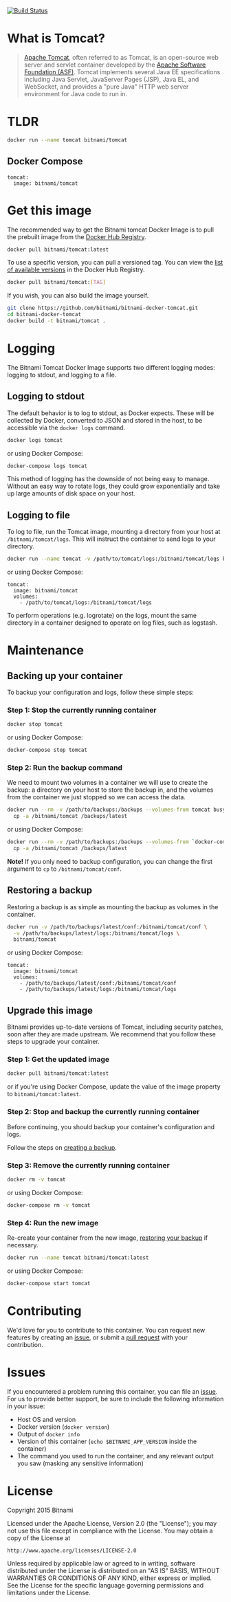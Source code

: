 [![Build Status](http://bitnami-container-builds.bitnamiapp.com/jenkins/buildStatus/icon?job=docker-tomcat)](http://bitnami-container-builds.bitnamiapp.com/jenkins/job/docker-tomcat/)

# What is Tomcat?

> [Apache Tomcat](http://tomcat.apache.org), often referred to as Tomcat, is an open-source web server and servlet container developed by the [Apache Software Foundation (ASF)](https://www.apache.org). Tomcat implements several Java EE specifications including Java Servlet, JavaServer Pages (JSP), Java EL, and WebSocket, and provides a "pure Java" HTTP web server environment for Java code to run in.

# TLDR

```bash
docker run --name tomcat bitnami/tomcat
```

## Docker Compose

```
tomcat:
  image: bitnami/tomcat
```

# Get this image

The recommended way to get the Bitnami tomcat Docker Image is to pull the prebuilt image from the [Docker Hub Registry](https://hub.docker.com/r/bitnami/tomcat).

```bash
docker pull bitnami/tomcat:latest
```

To use a specific version, you can pull a versioned tag. You can view the [list of available versions](https://hub.docker.com/r/bitnami/tomcat/tags/) in the Docker Hub Registry.

```bash
docker pull bitnami/tomcat:[TAG]
```

If you wish, you can also build the image yourself.

```bash
git clone https://github.com/bitnami/bitnami-docker-tomcat.git
cd bitnami-docker-tomcat
docker build -t bitnami/tomcat .
```

# Logging

The Bitnami Tomcat Docker Image supports two different logging modes: logging to stdout, and logging to a file.

## Logging to stdout

The default behavior is to log to stdout, as Docker expects. These will be collected by Docker, converted to JSON and stored in the host, to be accessible via the `docker logs` command.

```bash
docker logs tomcat
```

or using Docker Compose:

```bash
docker-compose logs tomcat
```

This method of logging has the downside of not being easy to manage. Without an easy way to rotate logs, they could grow exponentially and take up large amounts of disk space on your host.

## Logging to file

To log to file, run the Tomcat image, mounting a directory from your host at `/bitnami/tomcat/logs`. This will instruct the container to send logs to your directory.

```bash
docker run --name tomcat -v /path/to/tomcat/logs:/bitnami/tomcat/logs bitnami/tomcat
```

or using Docker Compose:

```
tomcat:
  image: bitnami/tomcat
  volumes:
    - /path/to/tomcat/logs:/bitnami/tomcat/logs
```

To perform operations (e.g. logrotate) on the logs, mount the same directory in a container designed to operate on log files, such as logstash.

# Maintenance

## Backing up your container

To backup your configuration and logs, follow these simple steps:

### Step 1: Stop the currently running container

```bash
docker stop tomcat
```

or using Docker Compose:

```bash
docker-compose stop tomcat
```

### Step 2: Run the backup command

We need to mount two volumes in a container we will use to create the backup: a directory on your host to store the backup in, and the volumes from the container we just stopped so we can access the data.

```bash
docker run --rm -v /path/to/backups:/backups --volumes-from tomcat busybox \
  cp -a /bitnami/tomcat /backups/latest
```

or using Docker Compose:

```bash
docker run --rm -v /path/to/backups:/backups --volumes-from `docker-compose ps -q tomcat` busybox \
  cp -a /bitnami/tomcat /backups/latest
```

**Note!**
If you only need to backup configuration, you can change the first argument to `cp` to `/bitnami/tomcat/conf`.

## Restoring a backup

Restoring a backup is as simple as mounting the backup as volumes in the container.

```bash
docker run -v /path/to/backups/latest/conf:/bitnami/tomcat/conf \
  -v /path/to/backups/latest/logs:/bitnami/tomcat/logs \
  bitnami/tomcat
```

or using Docker Compose:

```
tomcat:
  image: bitnami/tomcat
  volumes:
    - /path/to/backups/latest/conf:/bitnami/tomcat/conf
    - /path/to/backups/latest/logs:/bitnami/tomcat/logs
```

## Upgrade this image

Bitnami provides up-to-date versions of Tomcat, including security patches, soon after they are made upstream. We recommend that you follow these steps to upgrade your container.

### Step 1: Get the updated image

```bash
docker pull bitnami/tomcat:latest
```

or if you're using Docker Compose, update the value of the image property to
`bitnami/tomcat:latest`.

### Step 2: Stop and backup the currently running container

Before continuing, you should backup your container's configuration and logs.

Follow the steps on [creating a backup](#backing-up-your-container).

### Step 3: Remove the currently running container

```bash
docker rm -v tomcat
```

or using Docker Compose:

```bash
docker-compose rm -v tomcat
```

### Step 4: Run the new image

Re-create your container from the new image, [restoring your backup](#restoring-a-backup) if
necessary.

```bash
docker run --name tomcat bitnami/tomcat:latest
```

or using Docker Compose:

```bash
docker-compose start tomcat
```

# Contributing

We'd love for you to contribute to this container. You can request new features by creating an [issue](https://github.com/bitnami/bitnami-docker-tomcat/issues), or submit a [pull request](https://github.com/bitnami/bitnami-docker-tomcat/pulls) with your contribution.

# Issues

If you encountered a problem running this container, you can file an [issue](https://github.com/bitnami/bitnami-docker-tomcat/issues). For us to provide better support, be sure to include the following information in your issue:

- Host OS and version
- Docker version (`docker version`)
- Output of `docker info`
- Version of this container (`echo $BITNAMI_APP_VERSION` inside the container)
- The command you used to run the container, and any relevant output you saw (masking any sensitive
information)

# License

Copyright 2015 Bitnami

Licensed under the Apache License, Version 2.0 (the "License");
you may not use this file except in compliance with the License.
You may obtain a copy of the License at

    http://www.apache.org/licenses/LICENSE-2.0

Unless required by applicable law or agreed to in writing, software
distributed under the License is distributed on an "AS IS" BASIS,
WITHOUT WARRANTIES OR CONDITIONS OF ANY KIND, either express or implied.
See the License for the specific language governing permissions and
limitations under the License.
